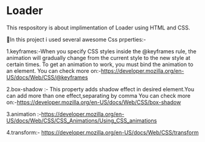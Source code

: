 # Loader
This respository is about implimentation of Loader using HTML and CSS.

🎉In this project i used several awesome Css prperties:-

1.keyframes:-When you specify CSS styles inside the @keyframes rule, the animation will gradually change from the current style to the new style at certain times.
To get an animation to work, you must bind the animation to an element.
   You can check more on:-https://developer.mozilla.org/en-US/docs/Web/CSS/@keyframes
   
2.box-shadow :- This property adds shadow effect in desired element.You can add more than one effect,separating by comma
    You can check more on:-https://developer.mozilla.org/en-US/docs/Web/CSS/box-shadow
    
3.animation :-https://developer.mozilla.org/en-US/docs/Web/CSS/CSS_Animations/Using_CSS_animations

4.transform:- https://developer.mozilla.org/en-US/docs/Web/CSS/transform

